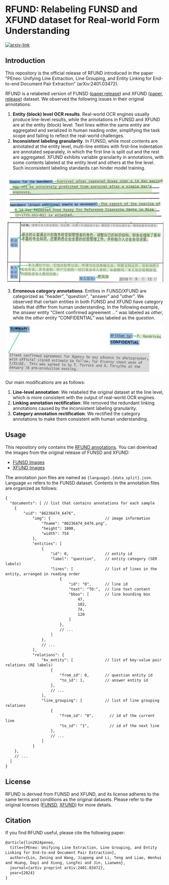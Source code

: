 # RFUND: Relabeling FUNSD and XFUND dataset for Real-world Form Understanding

<a href="https://arxiv.org/abs/2401.03472">
    <img alt="arxiv-link" src="https://img.shields.io/badge/cs.CL-arXiv%3A2401.03472-B31B1B.svg"></img>
</a>


## Introduction

This repository is the official release of RFUND introduced in the paper "PEneo: Unifying Line Extraction, Line Grouping, and Entity Linking for End-to-end Document Pair Extraction" (arXiv:2401.03472).

RFUND is a relabeled version of FUNSD ([paper](https://ieeexplore.ieee.org/abstract/document/8892998),[release](https://guillaumejaume.github.io/FUNSD/)) and XFUND ([paper](https://aclanthology.org/2022.findings-acl.253/), [release](https://github.com/doc-analysis/XFUND)) dataset. We observed the following issues in their original annotations:

1. **Entity (block) level OCR results**. Real-world OCR engines usually produce line-level results, while the annotations in FUNSD and XFUND are at the entity (block) level. Text lines within the same entity are aggregated and serialized in human reading order, simplifying the task scope and failing to reflect the real-world challenges.
2. **Inconsistent labeling granularity**. In FUNSD, while most contents are annotated at the entity level, multi-line entities with first-line indentation are annotated separately, in which the first line is split out and the rest are aggregated. XFUND exhibits variable granularity in annotations, with some contents labeled at the entity level and others at the line level. Such inconsistent labeling standards can hinder model training.
<div align="center">
<img src="assets/FUNSD_inconsistent_linking.png" width=500>
<img src="assets/XFUND_inconsistent_linking.png" width=500>
</div>

3. **Erroneous category annotations**. Entities in FUNSD/XFUND are categorized as "header", "question", "answer" and "other". We observed that certain entities in both FUNSD and XFUND have category labels that differ from human understanding. In the following example, the *answer* entity “Client confirmed agreement ...” was labeled as *other*, while the *other* entity “CONFIDENTIAL” was labeled as the *question*.
<div align="center">
<img src="assets/FUNSD_category_error.png" width=500>
</div>

Our main modifications are as follows:

1. **Line-level annotation**: We relabeled the original dataset at the line level, which is more consistent with the output of real-world OCR engines.
2. **Linking annotation rectification**: We removed the redundant linking annotations caused by the inconsistent labeling granularity.
3. **Category annotation rectification**: We rectified the category annotations to make them consistent with human understanding.


## Usage

This repository only contains the [RFUND annotations](https://github.com/SCUT-DLVCLab/RFUND/releases). You can download the images from the original release of FUNSD and XFUND:
- [FUNSD Images](https://guillaumejaume.github.io/FUNSD/)
- [XFUND Images](https://github.com/doc-analysis/XFUND/releases/tag/v1.0)

The annotation json files are named as `{language}.{data_split}.json`. Language `en` refers to the FUNSD dataset. Contents in the annotation files are organized as follows:
```jsonc
{
  "documents": [ // list that contains annotations for each sample
    {
        "uid": "86236474_6476",
            "img": {                        // image information
                "fname": "86236474_6476.png",
                "height": 1000,
                "width": 754
            },
            "entities": [
                {
                    "id": 0,                // entity id
                    "label": "question",    // entity category (SER labels)
                    "lines": [              // list of lines in the entity, arranged in reading order
                        {
                            "id": "0",      // line id
                            "text": "TO:",  // line text content
                            "bbox": [       // line bounding box
                                47,
                                102,
                                74,
                                120
                            ]
                        },
                        // ...
                    ]
                },
                // ...
            ],
            "relations": {
                "kv_entity": [              // list of key-value pair relations (RE labels)
                    {
                        "from_id": 0,       // question entity id
                        "to_id": 1,         // answer entity id
                    },
                    // ...
                ],
                "line_grouping": [          // list of line grouping relations
                    {
                        "from_id": "0",       // id of the current line
                        "to_id": "1",         // id of the next line
                    },
                    // ...
                ]
            }
    },
    // ...
  ]
}
```


## License
RFUND is derived from FUNSD and XFUND, and its license adheres to the same terms and conditions as the original datasets. Please refer to the original licenses ([FUNSD](https://guillaumejaume.github.io/FUNSD/work/), [XFUND](https://github.com/doc-analysis/XFUND?tab=readme-ov-file#license)) for more details.


## Citation
If you find RFUND useful, please cite the following paper:
```
@article{lin2024peneo,
  title={PEneo: Unifying Line Extraction, Line Grouping, and Entity Linking for End-to-end Document Pair Extraction},
  author={Lin, Zening and Wang, Jiapeng and Li, Teng and Liao, Wenhui and Huang, Dayi and Xiong, Longfei and Jin, Lianwen},
  journal={arXiv preprint arXiv:2401.03472},
  year={2024}
}
```
